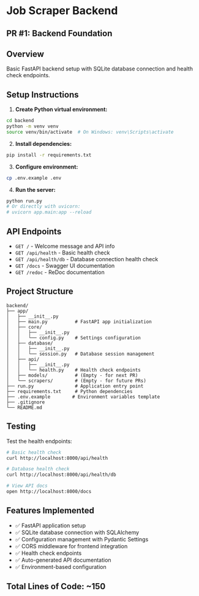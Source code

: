 # Job Scraper Backend

## PR #1: Backend Foundation

## Overview
Basic FastAPI backend setup with SQLite database connection and health check endpoints.

## Setup Instructions

1. **Create Python virtual environment:**
```bash
cd backend
python -m venv venv
source venv/bin/activate  # On Windows: venv\Scripts\activate
```

2. **Install dependencies:**
```bash
pip install -r requirements.txt
```

3. **Configure environment:**
```bash
cp .env.example .env
```

4. **Run the server:**
```bash
python run.py
# Or directly with uvicorn:
# uvicorn app.main:app --reload
```

## API Endpoints

- `GET /` - Welcome message and API info
- `GET /api/health` - Basic health check
- `GET /api/health/db` - Database connection health check
- `GET /docs` - Swagger UI documentation
- `GET /redoc` - ReDoc documentation

## Project Structure
```
backend/
├── app/
│   ├── __init__.py
│   ├── main.py          # FastAPI app initialization
│   ├── core/
│   │   ├── __init__.py
│   │   └── config.py    # Settings configuration
│   ├── database/
│   │   ├── __init__.py
│   │   └── session.py   # Database session management
│   ├── api/
│   │   ├── __init__.py
│   │   └── health.py    # Health check endpoints
│   ├── models/          # (Empty - for next PR)
│   └── scrapers/        # (Empty - for future PRs)
├── run.py               # Application entry point
├── requirements.txt     # Python dependencies
├── .env.example        # Environment variables template
├── .gitignore
└── README.md
```

## Testing

Test the health endpoints:
```bash
# Basic health check
curl http://localhost:8000/api/health

# Database health check
curl http://localhost:8000/api/health/db

# View API docs
open http://localhost:8000/docs
```

## Features Implemented
- ✅ FastAPI application setup
- ✅ SQLite database connection with SQLAlchemy
- ✅ Configuration management with Pydantic Settings
- ✅ CORS middleware for frontend integration
- ✅ Health check endpoints
- ✅ Auto-generated API documentation
- ✅ Environment-based configuration

## Total Lines of Code: ~150
